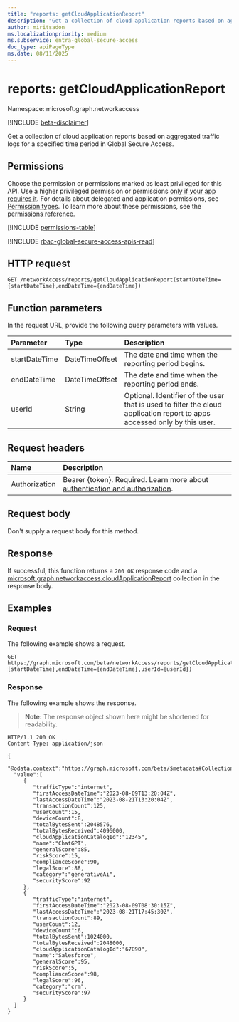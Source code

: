 ```yaml
---
title: "reports: getCloudApplicationReport"
description: "Get a collection of cloud application reports based on aggregated traffic logs for a specified time period."
author: miritsadon
ms.localizationpriority: medium
ms.subservice: entra-global-secure-access
doc_type: apiPageType
ms.date: 08/11/2025
---
```


# reports: getCloudApplicationReport
Namespace: microsoft.graph.networkaccess

[!INCLUDE [beta-disclaimer](../../includes/beta-disclaimer.md)]

Get a collection of cloud application reports based on aggregated traffic logs for a specified time period in Global Secure Access.

## Permissions
Choose the permission or permissions marked as least privileged for this API. Use a higher privileged permission or permissions [only if your app requires it](/graph/permissions-overview#best-practices-for-using-microsoft-graph-permissions). For details about delegated and application permissions, see [Permission types](/graph/permissions-overview#permission-types). To learn more about these permissions, see the [permissions reference](/graph/permissions-reference).

<!-- { "blockType": "permissions", "name": "networkaccess_reports_getcloudapplicationreport" } -->
[!INCLUDE [permissions-table](../includes/permissions/networkaccess-reports-getcloudapplicationreport-permissions.md)]

[!INCLUDE [rbac-global-secure-access-apis-read](../includes/rbac-for-apis/rbac-global-secure-access-apis-read.md)]

## HTTP request

<!-- {
  "blockType": "ignored"
}
-->
``` http
GET /networkAccess/reports/getCloudApplicationReport(startDateTime={startDateTime},endDateTime={endDateTime})
```

## Function parameters
In the request URL, provide the following query parameters with values.

|Parameter|Type|Description|
|:---|:---|:---|
|startDateTime|DateTimeOffset|The date and time when the reporting period begins.|
|endDateTime|DateTimeOffset|The date and time when the reporting period ends.|
|userId|String|Optional. Identifier of the user that is used to filter the cloud application report to apps accessed only by this user.|

## Request headers
|Name|Description|
|:---|:---|
|Authorization|Bearer {token}. Required. Learn more about [authentication and authorization](/graph/auth/auth-concepts).|

## Request body
Don't supply a request body for this method.

## Response

If successful, this function returns a `200 OK` response code and a [microsoft.graph.networkaccess.cloudApplicationReport](../resources/networkaccess-cloudapplicationreport.md) collection in the response body.

## Examples

### Request
The following example shows a request.
<!-- {
  "blockType": "request",
  "name": "reportsthis.getcloudapplicationreport"
}
-->
``` http
GET https://graph.microsoft.com/beta/networkAccess/reports/getCloudApplicationReport(startDateTime={startDateTime},endDateTime={endDateTime},userId={userId})
```

### Response
The following example shows the response.
>**Note:** The response object shown here might be shortened for readability.
<!-- {
  "blockType": "response",
  "truncated": true,
  "@odata.type": "Collection(microsoft.graph.networkaccess.cloudApplicationReport)"
}
-->
``` http
HTTP/1.1 200 OK
Content-Type: application/json

{
  "@odata.context":"https://graph.microsoft.com/beta/$metadata#Collection(microsoft.graph.networkaccess.cloudApplicationReport)",
  "value":[
     {
        "trafficType":"internet",
        "firstAccessDateTime":"2023-08-09T13:20:04Z",
        "lastAccessDateTime":"2023-08-21T13:20:04Z",
        "transactionCount":125,
        "userCount":15,
        "deviceCount":8,
        "totalBytesSent":2048576,
        "totalBytesReceived":4096000,
        "cloudApplicationCatalogId":"12345",
        "name":"ChatGPT",
        "generalScore":85,
        "riskScore":15,
        "complianceScore":90,
        "legalScore":88,
        "category":"generativeAi",
        "securityScore":92
     },
     {
        "trafficType":"internet",
        "firstAccessDateTime":"2023-08-09T08:30:15Z",
        "lastAccessDateTime":"2023-08-21T17:45:30Z",
        "transactionCount":89,
        "userCount":12,
        "deviceCount":6,
        "totalBytesSent":1024000,
        "totalBytesReceived":2048000,
        "cloudApplicationCatalogId":"67890",
        "name":"Salesforce",
        "generalScore":95,
        "riskScore":5,
        "complianceScore":98,
        "legalScore":96,
        "category":"crm",
        "securityScore":97
     }
  ]
}
```